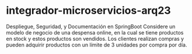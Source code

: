 # integrador-microservicios-arq23
Despliegue, Seguridad, y Documentación en SpringBoot Considere un modelo de negocio de una despensa online, en la cual se tiene productos en stock y estos productos son vendidos. Los clientes realizan compras y pueden adquirir productos con un límite de 3 unidades por compra por día.
